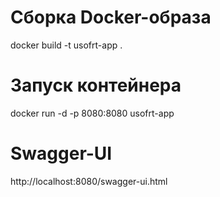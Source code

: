 # Сборка Docker-образа
docker build -t usofrt-app .

# Запуск контейнера
docker run -d -p 8080:8080 usofrt-app

# Swagger-UI
http://localhost:8080/swagger-ui.html
